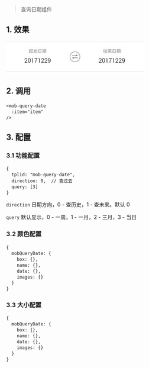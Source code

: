 > 查询日期组件

## 1. 效果

![mob-query-date](images/mob-query-date.jpg)

## 2. 调用

```
<mob-query-date 
  :item="item"
/>
```

## 3. 配置

### 3.1 功能配置

```
{
  tplid: "mob-query-date",
  direction: 0,  // 查过去
  query: [3]
}
```

`direction` 日期方向，0 - 查历史，1 - 查未来。默认 0

`query` 默认显示，0 - 一周，1 - 一月，2 - 三月，3 - 当日

### 3.2 颜色配置

```
{
  mobQueryDate: {
    box: {},
    name: {},
    date: {},
    images: {}
  }
}
```

### 3.3 大小配置

```
{
  mobQueryDate: {
    box: {},
    name: {},
    date: {},
    images: {}
  }
}
```